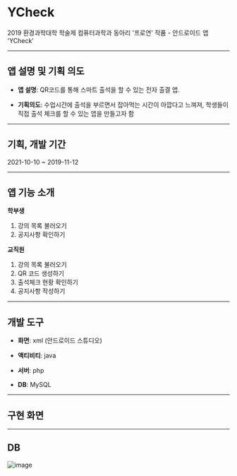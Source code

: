 # YCheck
2019 환경과학대학 학술제 컴퓨터과학과 동아리 '프로연' 작품 - 안드로이드 앱 'YCheck'

------------

## 앱 설명 및 기획 의도

+ **앱 설명**: QR코드를 통해 스마트 출석을 할 수 있는 전자 출결 앱. 

+ **기획의도**: 수업시간에 출석을 부르면서 잡아먹는 시간이 아깝다고 느껴져, 학생들이 직접 출석 체크를 할 수 있는 앱을 만들고자 함

------------

## 기획, 개발 기간

2021-10-10 ~ 2019-11-12

------------

## 앱 기능 소개
**학부생**
  1. 강의 목록 불러오기
  2. 공지사항 확인하기

**교직원**
  1. 강의 목록 불러오기
  2. QR 코드 생성하기
  3. 출석체크 현황 확인하기
  4. 공지사항 작성하기

------------

## 개발 도구
+ **화면**: xml (안드로이드 스튜디오)
 
+ **액티비티**: java
 
+ **서버**: php

+ **DB**: MySQL

------------

## 구현 화면


------------

## DB
![image](https://user-images.githubusercontent.com/40011759/139841786-c3bf7662-7042-4471-887d-543b1aa5b9dc.png)


